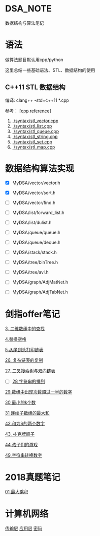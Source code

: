 # DSA_NOTE
数据结构与算法笔记

# 语法

做算法题目默认用cpp/python

这里总结一些基础语法、STL、数据结构的使用

## C++11 STL 数据结构

编译: clang++ -std=c++11 *.cpp

参考： [[cpp reference]](https://zh.cppreference.com/)

1. [./syntax/stl_vector.cpp](./syntax/stl_vector.cpp)
2. [./syntax/stl_list.cpp](./syntax/stl_list.cpp)
3. [./syntax/stl_queue.cpp](./syntax/stl_queue.cpp)
4. [./syntax/stl_string.cpp](./syntax/stl_string.cpp)
5. [./syntax/stl_set.cpp](./syntax/stl_set.cpp)
6. [./syntax/stl_map.cpp](./syntax/stl_map.cpp)

# 数据结构算法实现

- [x] MyDSA/vector/vector.h
- [x] MyDSA/vector/sort.h
- [ ] MyDSA/vector/find.h
- [ ] MyDSA/list/forward_list.h
- [ ] MyDSA/list/dulist.h
- [ ] MyDSA/queue/queue.h 
- [ ] MyDSA/queue/deque.h
- [ ] MyDSA/stack/stack.h
- [ ] MyDSA/tree/binTree.h
- [ ] MyDSA/tree/avl.h
- [ ] MyDSA/graph/AdjMatNet.h
- [ ] MyDSA/graph/AdjTabNet.h



# 剑指offer笔记

[3. 二维数组中的查找](./offer67/3.md)

[4.替换空格](./offer67/4.md)

[5.从尾到头打印链表](./offer67/5.md)

[26. 复杂链表的复制](./offer67/26.md)

[27. 二叉搜索树与双向链表](./offer67/27.md)

- [ ]  [28 字符串的排列](./offer67/28.md)

[29 数组中出现次数超过一半的数字](./offer67/29.md)

[30 最小的k个数](./offer67/30.md)

[31 连续子数组的最大和](./offer67/31.md)



[42.和为S的两个数字](./offer67/42.md)

[43. 扑克牌顺子](./offer67/43.md)

[44.孩子们的游戏](./offer67/44.md)

[49.字符串转换数字](./offer67/49.md)

# 2018真题笔记

[01.最大乘积](./2018校招真题/01_最大乘积.md)

# 计算机网络
[传输层](./计算机网络/传输层.md)
[应用层](./计算机网络/应用层.md)
[密码](./计算机网络/密码.md)
